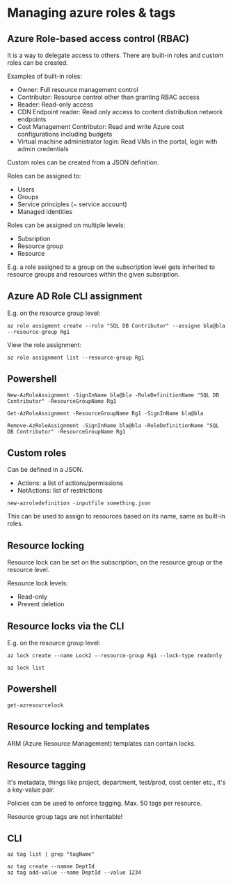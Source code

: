 # Managing azure roles & tags

## Azure Role-based access control (RBAC)

It is a way to delegate access to others. There are built-in roles and custom roles can be created.

Examples of built-in roles:
- Owner: Full resource management control
- Contributor: Resource control other than granting RBAC access
- Reader: Read-only access
- CDN Endpoint reader: Read only access to content distribution network endpoints
- Cost Management Contributor: Read and write Azure cost configurations including budgets
- Virtual machine administrator login: Read VMs in the portal, login with admin credentials

Custom roles can be created from a JSON definition.

Roles can be assigned to:
- Users
- Groups
- Service principles (~ service account)
- Managed identities

Roles can be assigned on multiple levels:
- Subsription
- Resource group
- Resource

E.g. a role assigned to a group on the subscription level gets inherited to resource groups and resources within the given subsription.

## Azure AD Role CLI assignment

E.g. on the resource group level:

```
az role assigment create --role "SQL DB Contributor" --assigne bla@bla --resource-group Rg1
```

View the role assignment:
```
az role assignment list --resource-group Rg1
```

## Powershell

```
New-AzRoleAssignment -SignInName bla@bla -RoleDefinitionName "SQL DB Contributor" -ResourceGroupName Rg1
```

```
Get-AzRoleAssignment -ResourceGroupName Rg1 -SignInName bla@bla
```

```
Remove-AzRoleAssignment -SignInName bla@bla -RoleDefinitionName "SQL DB Contributor" -ResourceGroupName Rg1
```

## Custom roles

Can be defined in a JSON.

- Actions: a list of actions/permissions
- NotActions: list of restrictions

```
new-azroledefinition -inputfile something.json
```

This can be used to assign to resources based on its name, same as built-in roles.

## Resource locking

Resource lock can be set on the subscription, on the resource group or the resource level.

Resource lock levels:
- Read-only
- Prevent deletion

## Resource locks via the CLI

E.g. on the resource group level:

```
az lock create --name Lock2 --resource-group Rg1 --lock-type readonly
```

``` 
az lock list
```

## Powershell

```
get-azresourcelock
```

## Resource locking and templates

ARM (Azure Resource Management) templates can contain locks.

## Resource tagging

It's metadata, things like project, department, test/prod, cost center etc., it's a key-value pair.

Policies can be used to enforce tagging. Max. 50 tags per resource. 

Resource group tags are not inheritable!

## CLI
```
az tag list | grep "tagName"
```

```
az tag create --namne DeptId
az tag add-value --name DeptId --value 1234
```



